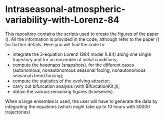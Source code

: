 # Intraseasonal-atmospheric-variability-with-Lorenz-84
This repository contains the scripts used to create the figures of the paper (). 
All the information is provided in the code, although refer to the paper () for further details.
Here you will find the code to:
  - integrate the 3-equation Lorenz 1984 model (L84) along one single trajectory and for an ensemble of initial conditions;
  - compute the heatmaps (snapshots), for the different cases (autonomous, nonautonomous seasonal focing, nonautonomous seasonal+trend forcing);
  - compute the statistics of the evolving attractor;
  - carry out bifurcation analysis (with BifurcationKit.jl);
  - obtain the various remaining figures (timeseries).

When a large ensemble is used, the user will have to generate the data by integrating the equations (which might take up to 10 hours with 50000 trajectories)
  
